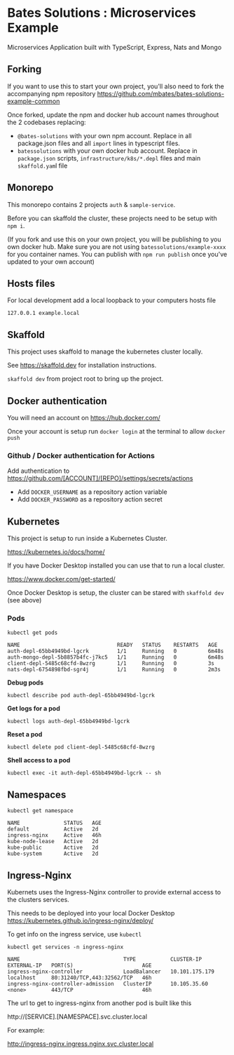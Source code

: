 # Bates Solutions : Microservices Example

Microservices Application built with TypeScript, Express, Nats and Mongo

## Forking

If you want to use this to start your own project, you'll also need to fork the accompanying npm repository https://github.com/mbates/bates-solutions-example-common

Once forked, update the npm and docker hub account names throughout the 2 codebases replacing:

- `@bates-solutions` with your own npm account. Replace in all package.json files and all `import` lines in typescript files.
- `batessolutions` with your own docker hub account. Replace in `package.json` scripts, `infrastructure/k8s/*.depl` files and main `skaffold.yam`l file

## Monorepo

This monorepo contains 2 projects `auth` & `sample-service`.

Before you can skaffold the cluster, these projects need to be setup with `npm i`.

(If you fork and use this on your own project, you will be publishing to you own docker hub. Make sure you are not using `batessolutions/example-xxxx` for you container names. You can publish with `npm run publish` once you've updated to your own account)

## Hosts files

For local development add a local loopback to your computers hosts file

    127.0.0.1 example.local

## Skaffold

This project uses skaffold to manage the kubernetes cluster locally.

See https://skaffold.dev for installation instructions.

`skaffold dev` from project root to bring up the project.

## Docker authentication

You will need an account on https://hub.docker.com/

Once your account is setup run `docker login` at the terminal to allow `docker push`

### Github / Docker authentication for Actions

Add authentication to https://github.com/[ACCOUNT]/[REPO]/settings/secrets/actions

- Add `DOCKER_USERNAME` as a repository action variable
- Add `DOCKER_PASSWORD` as a repository action secret

## Kubernetes

This project is setup to run inside a Kubernetes Cluster.

https://kubernetes.io/docs/home/

If you have Docker Desktop installed you can use that to run a local cluster.

https://www.docker.com/get-started/

Once Docker Desktop is setup, the cluster can be stared with `skaffold dev` (see above)

### Pods

`kubectl get pods`

```
NAME                               READY   STATUS    RESTARTS   AGE
auth-depl-65bb4949bd-lgcrk         1/1     Running   0          6m48s
auth-mongo-depl-5b8857b4fc-j7kc5   1/1     Running   0          6m48s
client-depl-5485c68cfd-8wzrg       1/1     Running   0          3s
nats-depl-6754898fbd-sgr4j         1/1     Running   0          2m3s
```

**Debug pods**

`kubectl describe pod auth-depl-65bb4949bd-lgcrk`

**Get logs for a pod**

`kubectl logs auth-depl-65bb4949bd-lgcrk`

**Reset a pod**

`kubectl delete pod client-depl-5485c68cfd-8wzrg`

**Shell access to a pod**

`kubectl exec -it auth-depl-65bb4949bd-lgcrk -- sh`

## Namespaces

`kubectl get namespace`

```
NAME              STATUS   AGE
default           Active   2d
ingress-nginx     Active   46h
kube-node-lease   Active   2d
kube-public       Active   2d
kube-system       Active   2d
```

## Ingress-Nginx

Kubernets uses the Ingress-Nginx controller to provide external access to the clusters services.

This needs to be deployed into your local Docker Desktop https://kubernetes.github.io/ingress-nginx/deploy/

To get info on the ingress service, use `kubectl`

`kubectl get services -n ingress-nginx`

```
NAME                                 TYPE           CLUSTER-IP       EXTERNAL-IP   PORT(S)                      AGE
ingress-nginx-controller             LoadBalancer   10.101.175.179   localhost     80:31240/TCP,443:32562/TCP   46h
ingress-nginx-controller-admission   ClusterIP      10.105.35.60     <none>        443/TCP                      46h
```

The url to get to ingress-nginx from another pod is built like this

http://[SERVICE].[NAMESPACE].svc.cluster.local

For example:

http://ingress-nginx.ingress.nginx.svc.cluster.local
